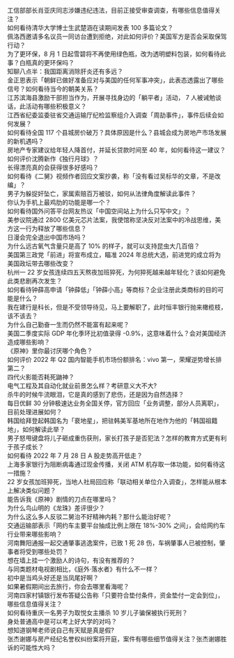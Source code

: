 工信部部长肖亚庆同志涉嫌违纪违法，目前正接受审查调查，有哪些信息值得关注？  
如何看待清华大学博士生武楚涵在读期间发表 100 多篇论文？  
佩洛西邀请多名议员一同访台遭到拒绝，对此如何评价？美国军方是否会采取保驾行动？  
为了更环保，8 月 1 日起雪碧将不再使用绿色瓶，改为透明塑料包装，如何看待此事？白瓶真的更环保吗？  
知聊八点半：我国距离消除肝炎还有多远？  
金正恩表示「朝鲜已做好准备应对与美国的任何军事冲突」，此表态透露出了哪些信号？如何看待当今的朝美关系？  
江苏滨海县激励干部担当作为，开展寻找身边的「躺平者」活动， 7 人被诫勉谈话，此活动有哪些积极意义？  
江西省纪委监委驻省交通运输厅纪检监察组介入调查「周劼事件」，事件后续会如何发展？  
如何看待全国 117 个县城房价破万？具体原因是什么？县城会成为房地产市场发展的新机遇吗？  
房地产专家建议给年轻人降首付，并延长贷款时间至 40 年，如何看待这一建议？  
如何评价沈腾新作《独行月球》？  
长得漂亮真的会获得很多好感吗？  
如何看待《二舅》视频作者回应文案抄袭，称「没有看过吴标华的文章，不是改编」？  
男子为躲捉奸坠亡，家属索赔百万被驳，如何从法律角度解读此事件？  
你认为手机上最鸡肋的功能是哪一个？  
如何看待国外问答平台网友热议「中国空间站上为什么只写中文」？  
美参议院通过 2800 亿美元芯片法案，我使馆称坚决反对法案中的冷战思维，美方这一行为释放了哪些信息？  
日漫会完全退出中国市场吗？  
为什么远古氧气含量只是高了 10% 的样子，就可以支持昆虫大几百倍？  
美国第三政党「前进」将宣布成立，瞄准 2024 年总统大选，前进党的成立将为美国政坛带去哪些改变？  
杭州一 22 岁女孩连续四五天熬夜加班猝死，为何猝死越来越年轻化？该如何避免此类悲剧再次发生？  
如何看待钟薛高申请「钟薛低」「钟薛小高」等商标？企业注册此类商标的目的可能是什么？  
我在建行是科长，但是不受领导待见，马上要解职了，此时恒丰银行抛来橄榄枝，该不该去？  
为什么自己勤奋一生而仍然不能富有起来呢？  
美国二季度实际 GDP 年化季环比初值录得 -0.9%，这意味着什么？会对美国经济造成哪些影响？  
《原神》里你最讨厌哪个角色？  
如何评价 2022 年 Q2 国内智能手机市场份额排名：vivo 第一，荣耀逆势增长排第二？  
四代火影能否耗死鼬神？  
电气工程及其自动化就业前景怎么样？考研意义大不大?  
杀牛的时候牛流眼泪，它是真的感到了悲伤，还是因为自然选择？  
每日优鲜 30 分钟极速达业务全国关停，官方回应「业务调整，部分人员离职」，目前处理进展如何？  
韩国给拜登起韩国名为「裵地星」，把驻韩美军基地所在地作为他的「韩国祖籍地」，如何解读此举？  
男子怒甩键盘将儿子砸成重伤获刑，家长打孩子是否犯法？怎样的教育方式更有利于孩子成长？  
如何看待 2022 年 7 月 28 日 A 股走势高开低走？  
上海多家银行为阻断病毒通过现金传播，关闭 ATM 机存取一体功能，如何看待这一措施？  
22 岁女孩加班猝死，当地人社局回应称「联动相关单位介入调查」，怎样能从根本上解决类似问题？  
能告诉我《原神》剧情的刀点在哪里吗？  
为什么鸟山明的《龙珠》差评很少？  
为什么这么多人反驳二舅治不好精神内耗？那什么能治好呢？  
交通运输部表示「网约车主要平台抽成比例上限在 18%-30% 之间」，会给网约车行业带来哪些影响？  
河南舞阳通报一起交通肇事逃逸案件，已致 1 死 28 伤，车祸肇事人已被控制，肇事者将受到哪些处罚？  
想在墙上挂一个激励人的诗句，有没有推荐的？  
与同类题材电视剧相比，《庭外·落水者》有什么不一样？  
初中是当鸡头好还是当凤尾好啊？  
如果暑假期间出去旅行，你会去哪里看海呢？  
河南四家村镇银行发布答疑公告称「只要符合垫付条件，资金垫付一定会到位」，哪些信息值得关注？  
如何看待重庆一名男子为取悦女主播杀 10 岁儿子骗保被执行死刑？  
身处普通高中是可以考上好大学的对吗？  
想知道钢琴老师说自己有天赋是真是假?  
张杰谢娜与房产经纪名誉权纠纷案将开庭，案件有哪些细节值得关注？张杰谢娜胜诉的可能性大吗？  
